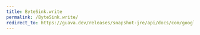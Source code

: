 ```yaml
---
title: ByteSink.write
permalink: /ByteSink.write/
redirect_to: https://guava.dev/releases/snapshot-jre/api/docs/com/google/common/io/ByteSink.html#write-byte:A-
---
```

